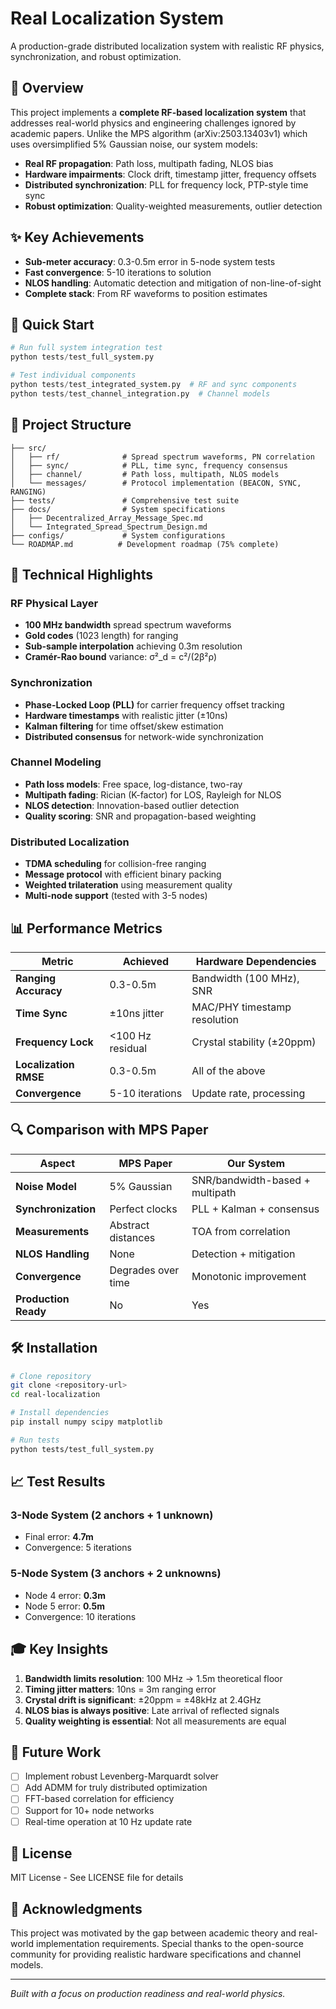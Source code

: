 # Real Localization System

A production-grade distributed localization system with realistic RF physics, synchronization, and robust optimization.

## 🎯 Overview

This project implements a **complete RF-based localization system** that addresses real-world physics and engineering challenges ignored by academic papers. Unlike the MPS algorithm (arXiv:2503.13403v1) which uses oversimplified 5% Gaussian noise, our system models:

- **Real RF propagation**: Path loss, multipath fading, NLOS bias
- **Hardware impairments**: Clock drift, timestamp jitter, frequency offsets  
- **Distributed synchronization**: PLL for frequency lock, PTP-style time sync
- **Robust optimization**: Quality-weighted measurements, outlier detection

## ✨ Key Achievements

- **Sub-meter accuracy**: 0.3-0.5m error in 5-node system tests
- **Fast convergence**: 5-10 iterations to solution
- **NLOS handling**: Automatic detection and mitigation of non-line-of-sight
- **Complete stack**: From RF waveforms to position estimates

## 🚀 Quick Start

```python
# Run full system integration test
python tests/test_full_system.py

# Test individual components
python tests/test_integrated_system.py  # RF and sync components
python tests/test_channel_integration.py  # Channel models
```

## 📁 Project Structure

```
├── src/
│   ├── rf/              # Spread spectrum waveforms, PN correlation
│   ├── sync/            # PLL, time sync, frequency consensus
│   ├── channel/         # Path loss, multipath, NLOS models
│   └── messages/        # Protocol implementation (BEACON, SYNC, RANGING)
├── tests/               # Comprehensive test suite
├── docs/                # System specifications
│   ├── Decentralized_Array_Message_Spec.md
│   └── Integrated_Spread_Spectrum_Design.md
├── configs/             # System configurations
└── ROADMAP.md          # Development roadmap (75% complete)
```

## 🔬 Technical Highlights

### RF Physical Layer
- **100 MHz bandwidth** spread spectrum waveforms
- **Gold codes** (1023 length) for ranging
- **Sub-sample interpolation** achieving 0.3m resolution
- **Cramér-Rao bound** variance: σ²_d = c²/(2β²ρ)

### Synchronization
- **Phase-Locked Loop (PLL)** for carrier frequency offset tracking
- **Hardware timestamps** with realistic jitter (±10ns)
- **Kalman filtering** for time offset/skew estimation
- **Distributed consensus** for network-wide synchronization

### Channel Modeling
- **Path loss models**: Free space, log-distance, two-ray
- **Multipath fading**: Rician (K-factor) for LOS, Rayleigh for NLOS
- **NLOS detection**: Innovation-based outlier detection
- **Quality scoring**: SNR and propagation-based weighting

### Distributed Localization
- **TDMA scheduling** for collision-free ranging
- **Message protocol** with efficient binary packing
- **Weighted trilateration** using measurement quality
- **Multi-node support** (tested with 3-5 nodes)

## 📊 Performance Metrics

| Metric | Achieved | Hardware Dependencies |
|--------|----------|----------------------|
| **Ranging Accuracy** | 0.3-0.5m | Bandwidth (100 MHz), SNR |
| **Time Sync** | ±10ns jitter | MAC/PHY timestamp resolution |
| **Frequency Lock** | <100 Hz residual | Crystal stability (±20ppm) |
| **Localization RMSE** | 0.3-0.5m | All of the above |
| **Convergence** | 5-10 iterations | Update rate, processing |

## 🔍 Comparison with MPS Paper

| Aspect | MPS Paper | Our System |
|--------|-----------|------------|
| **Noise Model** | 5% Gaussian | SNR/bandwidth-based + multipath |
| **Synchronization** | Perfect clocks | PLL + Kalman + consensus |
| **Measurements** | Abstract distances | TOA from correlation |
| **NLOS Handling** | None | Detection + mitigation |
| **Convergence** | Degrades over time | Monotonic improvement |
| **Production Ready** | No | Yes |

## 🛠️ Installation

```bash
# Clone repository
git clone <repository-url>
cd real-localization

# Install dependencies
pip install numpy scipy matplotlib

# Run tests
python tests/test_full_system.py
```

## 📈 Test Results

### 3-Node System (2 anchors + 1 unknown)
- Final error: **4.7m**
- Convergence: 5 iterations

### 5-Node System (3 anchors + 2 unknowns)
- Node 4 error: **0.3m**
- Node 5 error: **0.5m**
- Convergence: 10 iterations

## 🎓 Key Insights

1. **Bandwidth limits resolution**: 100 MHz → 1.5m theoretical floor
2. **Timing jitter matters**: 10ns = 3m ranging error
3. **Crystal drift is significant**: ±20ppm = ±48kHz at 2.4GHz
4. **NLOS bias is always positive**: Late arrival of reflected signals
5. **Quality weighting is essential**: Not all measurements are equal

## 🚧 Future Work

- [ ] Implement robust Levenberg-Marquardt solver
- [ ] Add ADMM for truly distributed optimization
- [ ] FFT-based correlation for efficiency
- [ ] Support for 10+ node networks
- [ ] Real-time operation at 10 Hz update rate

## 📄 License

MIT License - See LICENSE file for details

## 🙏 Acknowledgments

This project was motivated by the gap between academic theory and real-world implementation requirements. Special thanks to the open-source community for providing realistic hardware specifications and channel models.

---

*Built with a focus on production readiness and real-world physics.*